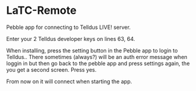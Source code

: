 LaTC-Remote
===========

Pebble app for connecting to Telldus LIVE! server.

Enter your 2 Telldus developer keys on lines 63, 64.

When installing, press the setting button in the Pebble app to login to Telldus..
There sometimes (always?) will be an auth error message when loggin in but then go back to the pebble app and press settings again, the you get a second screen. Press yes.

From now on it will connect when starting the app.
